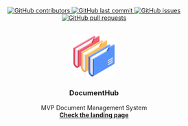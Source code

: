 <!-- PROJECT SHIELDS -->
<!--<img align='right' src='https://user-images.githubusercontent.com/5713670/87202985-820dcb80-c2b6-11ea-9f56-7ec461c497c3.gif' width='100'>-->
<p align="center">
    <a href="https://github.com/schambig/DocumentHub/graphs/contributors">
        <img src="https://img.shields.io/github/contributors/schambig/DocumentHub.svg?style=flat-square&logo=github&logoColor=white" alt="GitHub contributors">
    </a>
    <a href="https://github.com/schambig/DocumentHub/commits/main">
        <img src="https://img.shields.io/github/last-commit/schambig/DocumentHub.svg?style=flat-square&logo=github&logoColor=white" alt="GitHub last commit">
    </a>
    <a href="https://github.com/schambig/DocumentHub/issues">
    <img src="https://img.shields.io/github/issues-raw/schambig/DocumentHub.svg?style=flat-square&logo=github&logoColor=white"
         alt="GitHub issues">
    </a>
    <a href="https://github.com/cschambig/DocumentHubpulls">
    <img src="https://img.shields.io/github/issues-pr-raw/schambig/DocumentHub.svg?style=flat-square&logo=github&logoColor=white"
         alt="GitHub pull requests">
    </a>
</p

<!-- PROJECT LOGO -->
<br />
<div align="center">
  <a href="https://github.com/schambig/DocumentHub">
  <img src="https://github.com/schambig/DocumentHub/blob/master/images/documents.png" alt="Logo" width="100" height="100"  >
  </a>

  <h3 align="center">DocumentHub</h3>

  <p align="center">
    MVP Document Management System
    <br />
    <a href="https://"><strong>Check the landing page</strong></a>
    <br />
</div>

